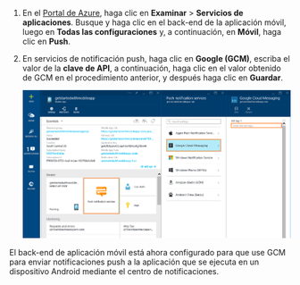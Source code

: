 
1. En el [Portal de Azure](https://azure.portal.com/), haga clic en **Examinar** > **Servicios de aplicaciones**. Busque y haga clic en el back-end de la aplicación móvil, luego en **Todas las configuraciones** y, a continuación, en **Móvil**, haga clic en **Push**.
2. En servicios de notificación push, haga clic en **Google (GCM)**, escriba el valor de la **clave de API**, a continuación, haga clic en el valor obtenido de GCM en el procedimiento anterior, y después haga clic en **Guardar**.
   
    ![Establezca la clave de API de GCM en el portal](./media/app-service-mobile-android-configure-push/mobile-push-api-key.png)

El back-end de aplicación móvil está ahora configurado para que use GCM para enviar notificaciones push a la aplicación que se ejecuta en un dispositivo Android mediante el centro de notificaciones.

<!-- URLs. -->


<!-- images -->

<!---HONumber=AcomDC_1203_2015-->